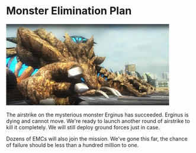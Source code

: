 # Monster Elimination Plan

![Monster Elimination Plan](../images/missions_thumbnails/M032_5.jpg)

The airstrike on the mysterious monster Erginus has succeeded. Erginus is dying and cannot move. We're ready to launch another round of airstrike to kill it completely. We will still deploy ground forces just in case.

Dozens of EMCs will also join the mission. We've gone this far, the chance of failure should be less than a hundred million to one.
